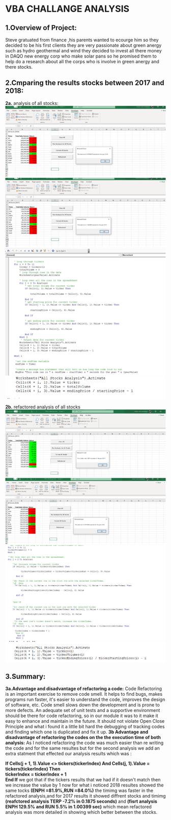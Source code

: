 # **VBA CHALLANGE ANALYSIS**
## **1.Overview of Project:**
Steve gratuated from finance ,his parents wanted to ecourge him so they decided to be his first clients they are very passionate about green anergy such as hydro geothermal and wind they decided to invest all there money in DAQO new energy corp who make solar pans so he promised them to help do a research about all the corps who is involve in green anergy and there stocks.

## **2.Cmparing the results stocks between 2017 and 2018:**
**2a.** analysis of all stocks:
![This is an image](https://github.com/Farah86/VBA-Challange/blob/main/2018%20analysis.png)
![This is an image](https://github.com/Farah86/VBA-Challange/blob/main/2017analysis.png)
![This is an image](https://github.com/Farah86/VBA-Challange/blob/main/codes%20for%20analysis.png)
![This is an image](https://github.com/Farah86/VBA-Challange/blob/main/analysis%20loop%20through%20the%20array.png)


**2b.** refactored analysis of all stocks 
![This is an image](https://github.com/Farah86/VBA-Challange/blob/main/2017%20refactored%20analysis.png)
![This is an image](https://github.com/Farah86/VBA-Challange/blob/main/2018%20refactored%20analysis.png)
![This is an image](https://github.com/Farah86/VBA-Challange/blob/main/Refactored%20analysis.png)
![This is an image](https://github.com/Farah86/VBA-Challange/blob/main/refactored%20loop%20through%20the%20array.png)


## **3.Summary:**
**3a.Advantage and disadvantage of refactoring a code:**
Code Refactoring is an important exercise to remove code smell. It helps to find bugs, makes programs run faster, it's easier to understand the code, improves the design of software, etc. Code smell slows down the development and is prone to more defects. An adequate set of unit tests and a supportive environment should be there for code refactoring, so in our module it was to it make it easy to enhance and maintain in the future. It should not violate Open Close Principle and what i found it a little bit hard the debugging of tracking codes and finding which one is duplicated and fix it up.
**3b Advantage and disadvantage of refactoring the codes on the  the execution time of both analysis:**
As I noticed refactoring the code was much easier than re writing the code and for the same resultes but for the second analysis we add an extra statment that effected our analysis results which was :
 
**If Cells(j + 1, 1).Value <> tickers(tickerIndex) And Cells(j, 1).Value = tickers(tickerIndex) Then  
            tickerIndex = tickerIndex + 1             
                 End If**
 we got that if the tickers results that we had if it doesn't match then we increase the value by 1
 now for what i noticed
2018 resultes showed the same tocks **(ENPH =81.9%,RUN =84.0%)** the timimg was faster in the refactored analysis,and for 2017 results it showed diffrent stocks and timimg **(reafctored analysis TERP -7.2% in 0.1875 seconds)** and **(fisrt analysis ENPH 129.5% and RUN 5.5% in 1.00399 sec)** which mean refactored analysis was more detailed in showing which better between the stocks.

